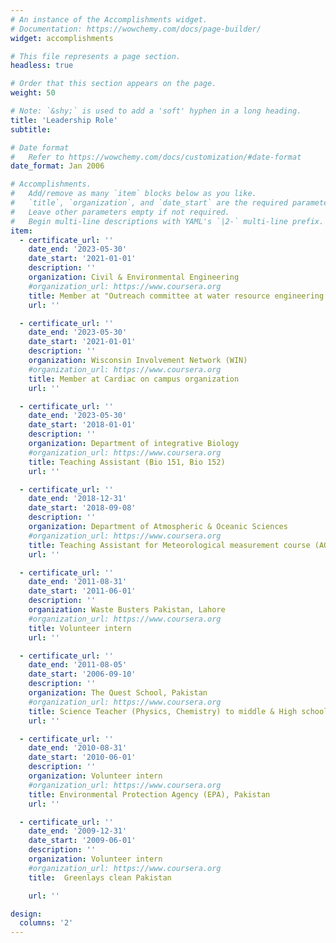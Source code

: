 ```yaml
---
# An instance of the Accomplishments widget.
# Documentation: https://wowchemy.com/docs/page-builder/
widget: accomplishments

# This file represents a page section.
headless: true

# Order that this section appears on the page.
weight: 50

# Note: `&shy;` is used to add a 'soft' hyphen in a long heading.
title: 'Leadership Role'
subtitle:

# Date format
#   Refer to https://wowchemy.com/docs/customization/#date-format
date_format: Jan 2006

# Accomplishments.
#   Add/remove as many `item` blocks below as you like.
#   `title`, `organization`, and `date_start` are the required parameters.
#   Leave other parameters empty if not required.
#   Begin multi-line descriptions with YAML's `|2-` multi-line prefix.
item:
  - certificate_url: ''
    date_end: '2023-05-30'
    date_start: '2021-01-01'
    description: ''
    organization: Civil & Environmental Engineering
    #organization_url: https://www.coursera.org
    title: Member at "Outreach committee at water resource engineering (WRE) 
    url: ''

  - certificate_url: ''
    date_end: '2023-05-30'
    date_start: '2021-01-01'
    description: ''
    organization: Wisconsin Involvement Network (WIN)
    #organization_url: https://www.coursera.org
    title: Member at Cardiac on campus organization  
    url: ''

  - certificate_url: ''
    date_end: '2023-05-30'
    date_start: '2018-01-01'
    description: ''
    organization: Department of integrative Biology
    #organization_url: https://www.coursera.org
    title: Teaching Assistant (Bio 151, Bio 152) 
    url: ''

  - certificate_url: ''
    date_end: '2018-12-31'
    date_start: '2018-09-08'
    description: ''
    organization: Department of Atmospheric & Oceanic Sciences
    #organization_url: https://www.coursera.org
    title: Teaching Assistant for Meteorological measurement course (AOS 404). 
    url: ''

  - certificate_url: ''
    date_end: '2011-08-31'
    date_start: '2011-06-01'
    description: ''
    organization: Waste Busters Pakistan, Lahore
    #organization_url: https://www.coursera.org
    title: Volunteer intern
    url: ''

  - certificate_url: ''
    date_end: '2011-08-05'
    date_start: '2006-09-10'
    description: ''
    organization: The Quest School, Pakistan
    #organization_url: https://www.coursera.org
    title: Science Teacher (Physics, Chemistry) to middle & High school students in Pakistan 
    url: ''

  - certificate_url: ''
    date_end: '2010-08-31'
    date_start: '2010-06-01'
    description: ''
    organization: Volunteer intern
    #organization_url: https://www.coursera.org
    title: Environmental Protection Agency (EPA), Pakistan
    url: ''

  - certificate_url: ''
    date_end: '2009-12-31'
    date_start: '2009-06-01'
    description: ''
    organization: Volunteer intern
    #organization_url: https://www.coursera.org
    title:  Greenlays clean Pakistan 

    url: ''

design:
  columns: '2'
---
```

